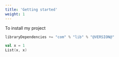 ```yaml
---
title: 'Getting started'
weight: 1
---
```


To install my project
```scala
libraryDependencies += "com" % "lib" % "@VERSION@"
```

```scala mdoc
val x = 1
List(x, x)
```